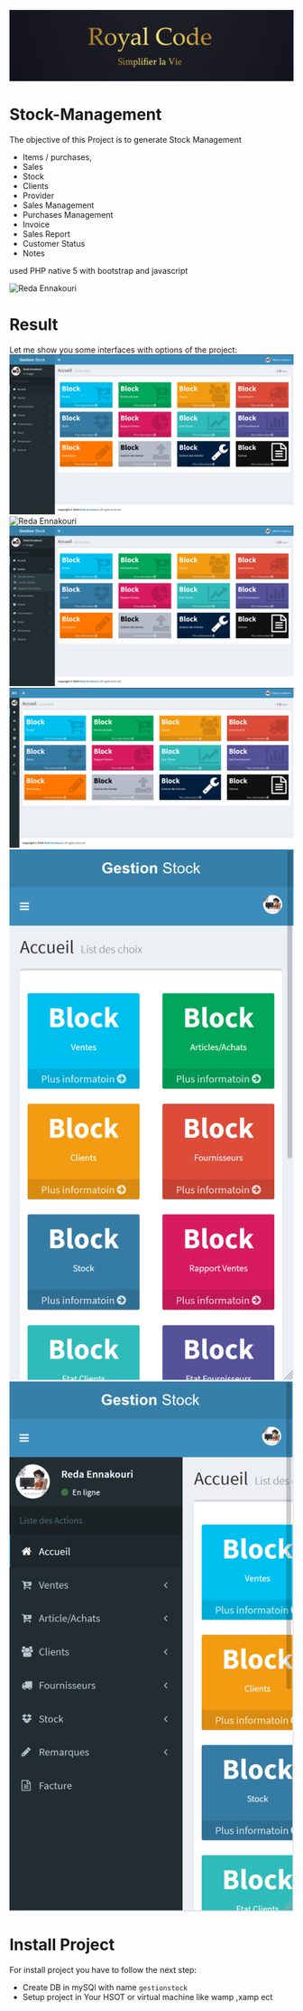 ![Reda Ennakouri](https://raw.githubusercontent.com/redaEnnakouri/vue-twitch-video-controls/main/images/royalCode.jpeg)

# Stock-Management

The objective of this Project is to generate  Stock Management 
* Items / purchases,
* Sales
* Stock
* Clients 
* Provider
* Sales Management
* Purchases Management
* Invoice
* Sales Report
* Customer Status
* Notes

 used PHP native 5 with bootstrap  and javascript


![Reda Ennakouri](https://camo.githubusercontent.com/03f7e55f3cae2f2677b0f8b7e899d7aa3a6514075fe2581514fa0fe79f97e471/68747470733a2f2f6d6963726f77656265722e636f6d2f63646e2f323031395f76657273696f6e2f537461722d4d6963726f77656265722e676966)

# Result

Let me show you some interfaces with options of the project:
![Reda Ennakouri](https://github.com/redaEnnakouri/Stock-Management/blob/main/Images/Capture.PNG?raw=true)
![Reda Ennakouri](https://github.com/redaEnnakouri/Stock-Management/blob/main/Images/Capture1.PNG?raw=true)
![Reda Ennakouri](https://github.com/redaEnnakouri/Stock-Management/blob/main/Images/Capture2.PNG?raw=true)
![Reda Ennakouri](https://github.com/redaEnnakouri/Stock-Management/blob/main/Images/Capture4.PNG?raw=true)
![Reda Ennakouri](https://github.com/redaEnnakouri/Stock-Management/blob/main/Images/Capture3.PNG?raw=true)
![Reda Ennakouri](https://github.com/redaEnnakouri/Stock-Management/blob/main/Images/Capture5.PNG?raw=true)

# Install Project
For install project  you have to follow the next step:
* Create DB in mySQl with name `gestionstock`
* Setup project in Your HSOT or virtual machine like wamp ,xamp ect

 

